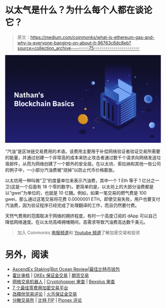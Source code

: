 # 以太气是什么？为什么每个人都在谈论它？

> 原文：<https://medium.com/coinmonks/what-is-ethereum-gas-and-why-is-everyone-banging-on-about-it-96763c6dc8eb?source=collection_archive---------75----------------------->

![](img/d0e088d4b375e0eb3438f1bc382a6862.png)

“汽油”是区块链交易费用的术语。该费用主要用于补偿网络验证者验证交易所需要的能量，并通过创建一个非常高的成本来防止攻击者通过数千个请求向网络发送垃圾邮件，从而为网络创建了一个额外的安全层。在以太坊、索拉纳和其他一些公司的例子中，一小部分汽油费被“烧掉”以防止代币价格膨胀。

以太坊用一种叫做“卫”的度量单位来表示汽油费，其中一个 1 Eth 等于 1 亿分之一卫(这是一个后面有 18 个零的数字)。更简单的是，以太坊上的大部分油费都是以“gwei”为单位的，也就是 10 亿魏。例如，如果一笔交易的燃气费是 100 gwei，那么通过这笔交易将花费 0.0000001 ETH。即使交易失败，用户也要支付汽油费，因为验证程序已经完成了处理翻译的工作，而且仍然要付费。

天然气费用的范围取决于网络的拥挤程度，有时一个高度订阅的 dApp 可以自己降低网络速度。在以太坊高峰拥堵期间，高需求导致汽油费高达数千美元。

> 加入 Coinmonks [电报频道](https://t.me/coincodecap)和 [Youtube 频道](https://www.youtube.com/c/coinmonks/videos)了解加密交易和投资

# 另外，阅读

*   [AscendEx Staking](https://coincodecap.com/ascendex-staking)|[Bot Ocean Review](https://coincodecap.com/bot-ocean-review)|[最佳比特币钱包](https://coincodecap.com/bitcoin-wallets-india)
*   [霍比审核](https://coincodecap.com/huobi-review) | [OKEx 保证金交易](https://coincodecap.com/okex-margin-trading) | [期货交易](https://coincodecap.com/futures-trading)
*   [网格交易机器人](https://coincodecap.com/grid-trading) | [Cryptohopper 审查](/coinmonks/cryptohopper-review-a388ff5bae88) | [Bexplus 审查](https://coincodecap.com/bexplus-review)
*   [7 个最佳零费用加密交易平台](https://coincodecap.com/zero-fee-crypto-exchanges)
*   [氹欞侊贸易评论](https://coincodecap.com/anny-trade-review) | [火币保证金交易](/coinmonks/huobi-margin-trading-b3b06cdc1519)
*   [分散交易所](https://coincodecap.com/what-are-decentralized-exchanges) | [比特 FIP](https://coincodecap.com/bitbns-fip) | [Pionex 评论](https://coincodecap.com/pionex-review-exchange-with-crypto-trading-bot)